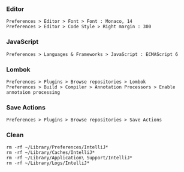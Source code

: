 ### Editor
```
Preferences > Editor > Font > Font : Monaco, 14
Preferences > Editor > Code Style > Right margin : 300
```

### JavaScript
```
Preferences > Languages & Frameworks > JavaScript : ECMAScript 6
```

### Lombok
```
Preferences > Plugins > Browse repositories > Lombok
Preferences > Build > Compiler > Annotation Processors > Enable annotaion processing
```

### Save Actions
```
Preferences > Plugins > Browse repositories > Save Actions
```

### Clean
```
rm -rf ~/Library/Preferences/IntelliJ*
rm -rf ~/Library/Caches/IntelliJ*
rm -rf ~/Library/Application\ Support/IntelliJ*
rm -rf ~/Library/Logs/IntelliJ*
```
